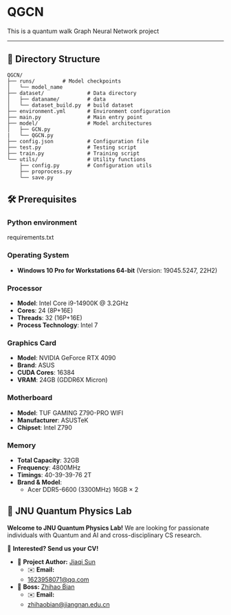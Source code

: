# QGCN
This is a quantum walk Graph Neural Network project

---
## 📁 Directory Structure
```
QGCN/
├── runs/         # Model checkpoints
│   └── model_name
├── dataset/              # Data directory
│   ├── dataname/         # data
│   └── dataset_build.py  # build dataset
├── environment.yml       # Environment configuration
├── main.py               # Main entry point
├── model/                # Model architectures
│   ├── GCN.py
|   └── QGCN.py
├── config.json           # Configuration file
├── test.py               # Testing script
├── train.py              # Training script
└── utils/                # Utility functions
    ├── config.py         # Configuration utils
    ├── proprocess.py  
    └── save.py 
```

## 🛠 Prerequisites  
### Python environment
  requirements.txt
### Operating System
- **Windows 10 Pro for Workstations 64-bit** (Version: 19045.5247, 22H2)

### Processor
- **Model**: Intel Core i9-14900K @ 3.2GHz  
- **Cores**: 24 (8P+16E)  
- **Threads**: 32 (16P+16E)  
- **Process Technology**: Intel 7  

### Graphics Card
- **Model**: NVIDIA GeForce RTX 4090  
- **Brand**: ASUS  
- **CUDA Cores**: 16384  
- **VRAM**: 24GB (GDDR6X Micron)  

### Motherboard
- **Model**: TUF GAMING Z790-PRO WIFI  
- **Manufacturer**: ASUSTeK  
- **Chipset**: Intel Z790  

### Memory
- **Total Capacity**: 32GB  
- **Frequency**: 4800MHz  
- **Timings**: 40-39-39-76 2T  
- **Brand & Model**:  
  - Acer DDR5-6600 (3300MHz) 16GB × 2  

## 🎯 JNU Quantum Physics Lab  
**Welcome to JNU Quantum Physics Lab!** We are looking for passionate individuals with Quantum and AI and cross-disciplinary CS research.  

📩 **Interested? Send us your CV!**  
- 📜 **Project Author:** [Jiaqi Sun](https://github.com/jiaqi-Sun2020)  
  - ✉️ **Email:**  
  - 1623958071@qq.com   
- 📜 **Boss:** [Zhihao Bian](https://science.jiangnan.edu.cn/info/1018/8646.htm)  
  - ✉️ **Email:**  
  - zhihaobian@jiangnan.edu.cn  
 


  
